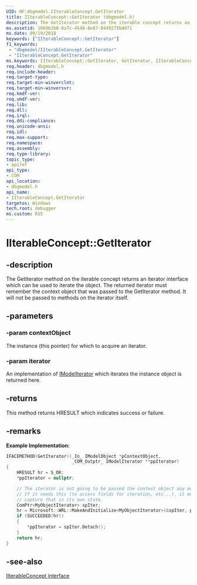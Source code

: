 ```yaml
---
UID: NF:dbgmodel.IIterableConcept.GetIterator
title: IIterableConcept::GetIterator (dbgmodel.h)
description: The GetIterator method on the iterable concept returns an iterator interface which can be used to iterate the object.
ms.assetid: 1060b1b8-8a7c-4548-8e87-0449275bd071
ms.date: 09/19/2018
keywords: ["IIterableConcept::GetIterator"]
f1_keywords:
 - "dbgmodel/IIterableConcept.GetIterator"
 - "IIterableConcept.GetIterator"
ms.keywords: IIterableConcept::GetIterator, GetIterator, IIterableConcept.GetIterator, IIterableConcept::GetIterator, IIterableConcept.GetIterator
req.header: dbgmodel.h
req.include-header:
req.target-type:
req.target-min-winverclnt:
req.target-min-winversvr:
req.kmdf-ver:
req.umdf-ver:
req.lib:
req.dll:
req.irql: 
req.ddi-compliance:
req.unicode-ansi:
req.idl:
req.max-support:
req.namespace:
req.assembly:
req.type-library: 
topic_type: 
- apiref
api_type: 
- COM
api_location: 
- dbgmodel.h
api_name: 
- IIterableConcept.GetIterator
targetos: Windows
tech.root: debugger
ms.custom: RS5
---
```


# IIterableConcept::GetIterator


## -description

The GetIterator method on the iterable concept returns an iterator interface which can be used to iterate the object. The returned iterator must remember the context object that was passed to the GetIterator method. It will not be passed to methods on the iterator itself. 

## -parameters

### -param contextObject
The instance (this pointer) for which to acquire an iterator.

### -param iterator
An implementation of [IModelIterator](nn-dbgmodel-imodeliterator.md) which iterates the instance object is returned here.


## -returns
This method returns HRESULT which indicates success or failure.

## -remarks

**Example Implementation:** 

```cpp
IFACEMETHOD(GetIterator)(_In_ IModelObject *pContextObject, 
                         _COM_Outptr_ IModelIterator **ppIterator)
{
    HRESULT hr = S_OK:
    *ppIterator = nullptr;

    // The iterator is not going to be passed the context object any more.  
    // If it needs this (to access fields for iteration, etc...), it must
    // capture that in its own state.
    ComPtr<MyObjectIterator> spIter;
    hr = Microsoft::WRL::MakeAndInitialize<MyObjectIterator>(&spIter, pContextObject);
    if (SUCCEEDED(hr))
    {
        *ppIterator = spIter.Detach();
    }
    return hr;
}
```


## -see-also

[IIterableConcept interface](nn-dbgmodel-iiterableconcept.md)
